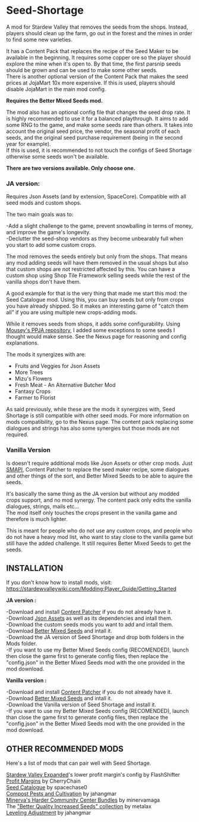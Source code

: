 # Seed-Shortage


A mod for Stardew Valley that removes the seeds from the shops. Instead, players should clean up the farm, go out in the forest and the mines in order to find some new varieties.<br/>

It has a Content Pack that replaces the recipe of the Seed Maker to be available in the beginning. It requires some copper ore so the player should explore the mine when it's open to. By that time, the first parsnip seeds should be grown and can be used to make some other seeds.<br/>
There is another optional version of the Content Pack that makes the seed prices at JojaMart 10x more expensive. If this is used, players should disable JojaMart in the main mod config.

**Requires the Better Mixed Seeds mod.**<br/>

The mod also has an optional config file that changes the seed drop rate. It is highly recommended to use it for a balanced playthrough. It aims to add some RNG to the game, and make some seeds rare than others. It takes into account the original seed price, the vendor, the seasonal profit of each seeds, and the original seed purchase requirement (being in the second year for example).<br/>
If this is used, it is recommended to not touch the configs of Seed Shortage otherwise some seeds won't be available.

**There are two versions available. Only choose one.**

<h3>JA version:</h3>

Requires Json Assets (and by extension, SpaceCore). Compatible with all seed mods and custom shops.

The two main goals was to:

  -Add a slight challenge to the game, prevent snowballing in terms of money, and improve the game's longevity.<br/>
  -Declutter the seed-shop vendors as they become unbearably full when you start to add some custom crops.<br/>
  
The mod removes the seeds entirely but only from the shops. That means any mod adding seeds will have them removed in the usual shops but also that custom shops are not restricted affected by this. You can have a custom shop using Shop Tile Framework selling seeds while the rest of the vanilla shops don't have them. 

A good example for that is the very thing that made me start this mod: the Seed Catalogue mod. Using this, you can buy seeds but only from crops you have already shipped. So it makes an interesting game of "catch them all" if you are using multiple new crops-adding mods.

While it removes seeds from shops, it adds some configurability. Using [Mousey's PPJA repository](https://mouseypounds.github.io/ppja-ref/crops.html), I added some exceptions to some seeds I thought would make sense. See the Nexus page for reasoning and config explanations.

The mods it synergizes with are:<br/>
  - Fruits and Veggies for Json Assets
  - More Trees
  - Mizu's Flowers
  - Fresh Meat - An Alternative Butcher Mod
  - Fantasy Crops
  - Farmer to Florist
  
As said previously, while these are the mods it synergizes with, Seed Shortage is still compatible with other seed mods. For more information on mods compatibility, go to the Nexus page. The content pack replacing some dialogues and strings has also some synergies but those mods are not required.


<h3>Vanilla Version</h3>

Is doesn't require additional mods like Json Assets or other crop mods. Just [SMAPI](smapi.io), Content Patcher to replace the seed maker recipe, some dialogues and other things of the sort, and Better Mixed Seeds to be able to aquire the seeds.<br/>

It's basically the same thing as the JA version but without any modded crops support, and no mod synergy. The content pack only edits the vanilla dialogues, strings, mails etc...<br/>
The mod itself only touches the crops present in the vanilla game and therefore is much lighter.<br/>

This is meant for people who do not use any custom crops, and people who do not have a heavy mod list, who want to stay close to the vanilla game but still have the added challenge. It still requires Better Mixed Seeds to get the seeds.

<h2>INSTALLATION</h2>

If you don't know how to install mods, visit: https://stardewvalleywiki.com/Modding:Player_Guide/Getting_Started

**JA version :**

-Download and install [Content Patcher](https://www.nexusmods.com/stardewvalley/mods/1915) if you do not already have it.<br/>
-Download [Json Assets](https://www.nexusmods.com/stardewvalley/mods/1720) as well as its dependencies and intall them.<br/>
-Download the custom seeds mods you want to add and intall them.<br/>
-Download [Better Mixed Seeds](https://www.nexusmods.com/stardewvalley/mods/3012) and intall it.<br/>
-Download the JA version of Seed Shortage and drop both folders in the Mods folder.<br/>
-If you want to use my Better Mixed Seeds config (RECOMENDED), launch then close the game first to generate config files, then replace the "config.json" in the Better Mixed Seeds mod with the one provided in the mod download.

**Vanilla version :**

-Download and install [Content Patcher](https://www.nexusmods.com/stardewvalley/mods/1915) if you do not already have it.<br/>
-Download [Better Mixed Seeds](https://www.nexusmods.com/stardewvalley/mods/3012) and intall it.<br/>
-Download the Vanilla version of Seed Shortage and install it.<br/>
-If you want to use my Better Mixed Seeds config (RECOMENDED), launch than close the game first to generate config files, then replace the "config.json" in the Better Mixed Seeds mod with the one provided in the mod download.


<h2>OTHER RECOMMENDED MODS</h2>

Here's a list of mods that can pair well with Seed Shortage.

[Stardew Valley Expanded](https://www.nexusmods.com/stardewvalley/mods/3753)'s lower profit margin's config by FlashShifter<br/>
[Profit Margins](https://www.nexusmods.com/stardewvalley/mods/4663) by CherryChain<br/>
[Seed Catalogue](https://community.playstarbound.com/resources/seed-catalogue.5090/) by spacechase0<br/>
[Compost Pests and Cultivation](https://www.nexusmods.com/stardewvalley/mods/4446) by jahangmar<br/>
[Minerva's Harder Community Center Bundles](https://www.nexusmods.com/stardewvalley/mods/3444) by minervamaga<br/>
The ["Better Quality Increased Seeds" collection](https://www.nexusmods.com/stardewvalley/users/2243832?tab=user+files) by metalax<br/>
[Leveling Adjustment](https://www.nexusmods.com/stardewvalley/mods/4689) by jahangmar
